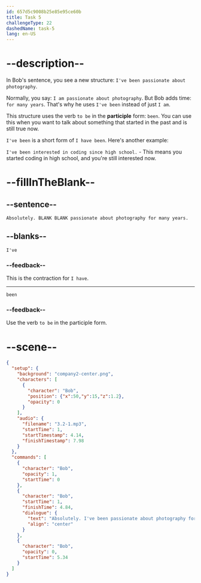 ```yaml
---
id: 657d5c9008b25e85e95ce60b
title: Task 5
challengeType: 22
dashedName: task-5
lang: en-US
---
```


<!-- (Audio) Bob: Absolutely. I've been passionate about photography for many years. -->

# --description--

In Bob's sentence, you see a new structure: `I've been passionate about photography`.

Normally, you say: `I am passionate about photography`. But Bob adds time: `for many years`. That's why he uses `I've been` instead of just `I am`.

This structure uses the verb `to be` in the **participle** form: `been`. You can use this when you want to talk about something that started in the past and is still true now.

`I've been` is a short form of `I have been`. Here's another example:

`I've been interested in coding since high school.` - This means you started coding in high school, and you're still interested now.

# --fillInTheBlank--

## --sentence--

`Absolutely. BLANK BLANK passionate about photography for many years.`

## --blanks--

`I've`

### --feedback--

This is the contraction for `I have`.

---

`been`

### --feedback--

Use the verb `to be` in the participle form.

# --scene--

```json
{
  "setup": {
    "background": "company2-center.png",
    "characters": [
      {
        "character": "Bob",
        "position": {"x":50,"y":15,"z":1.2},
        "opacity": 0
      }
    ],
    "audio": {
      "filename": "3.2-1.mp3",
      "startTime": 1,
      "startTimestamp": 4.14,
      "finishTimestamp": 7.98
    }
  },
  "commands": [
    {
      "character": "Bob",
      "opacity": 1,
      "startTime": 0
    },
    {
      "character": "Bob",
      "startTime": 1,
      "finishTime": 4.84,
      "dialogue": {
        "text": "Absolutely. I've been passionate about photography for many years.",
        "align": "center"
      }
    },
    {
      "character": "Bob",
      "opacity": 0,
      "startTime": 5.34
    }
  ]
}
```
